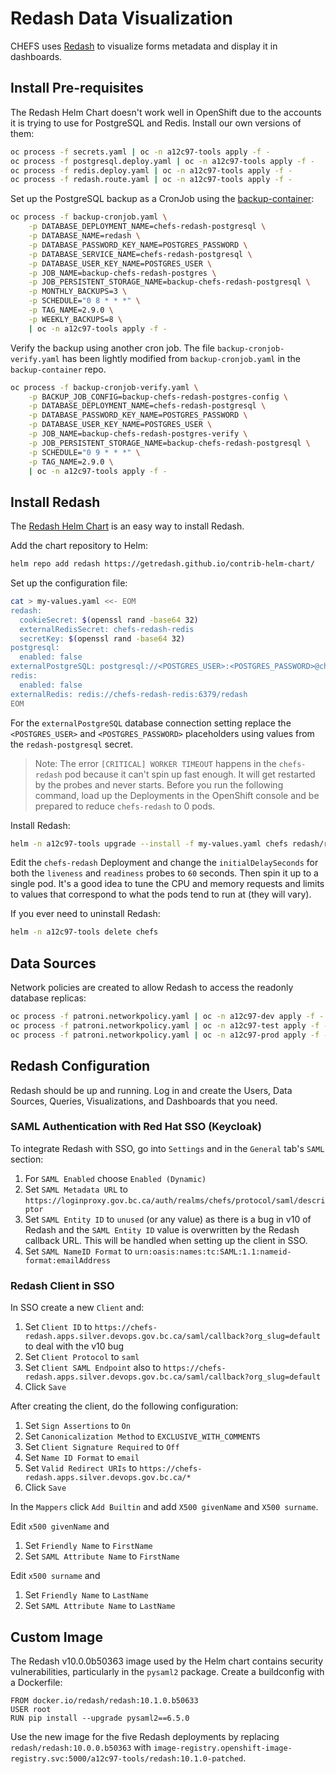 # Redash Data Visualization

CHEFS uses [Redash](https://redash.io) to visualize forms metadata and display it in dashboards.

## Install Pre-requisites

The Redash Helm Chart doesn't work well in OpenShift due to the accounts it is trying to use for PostgreSQL and Redis. Install our own versions of them:

```sh
oc process -f secrets.yaml | oc -n a12c97-tools apply -f -
oc process -f postgresql.deploy.yaml | oc -n a12c97-tools apply -f -
oc process -f redis.deploy.yaml | oc -n a12c97-tools apply -f -
oc process -f redash.route.yaml | oc -n a12c97-tools apply -f -
```

Set up the PostgreSQL backup as a CronJob using the [backup-container](https://github.com/BCDevOps/backup-container):

```sh
oc process -f backup-cronjob.yaml \
    -p DATABASE_DEPLOYMENT_NAME=chefs-redash-postgresql \
    -p DATABASE_NAME=redash \
    -p DATABASE_PASSWORD_KEY_NAME=POSTGRES_PASSWORD \
    -p DATABASE_SERVICE_NAME=chefs-redash-postgresql \
    -p DATABASE_USER_KEY_NAME=POSTGRES_USER \
    -p JOB_NAME=backup-chefs-redash-postgres \
    -p JOB_PERSISTENT_STORAGE_NAME=backup-chefs-redash-postgresql \
    -p MONTHLY_BACKUPS=3 \
    -p SCHEDULE="0 8 * * *" \
    -p TAG_NAME=2.9.0 \
    -p WEEKLY_BACKUPS=8 \
    | oc -n a12c97-tools apply -f -
```

Verify the backup using another cron job. The file `backup-cronjob-verify.yaml` has been lightly modified from `backup-cronjob.yaml` in the `backup-container` repo.

```sh
oc process -f backup-cronjob-verify.yaml \
    -p BACKUP_JOB_CONFIG=backup-chefs-redash-postgres-config \
    -p DATABASE_DEPLOYMENT_NAME=chefs-redash-postgresql \
    -p DATABASE_PASSWORD_KEY_NAME=POSTGRES_PASSWORD \
    -p DATABASE_USER_KEY_NAME=POSTGRES_USER \
    -p JOB_NAME=backup-chefs-redash-postgres-verify \
    -p JOB_PERSISTENT_STORAGE_NAME=backup-chefs-redash-postgresql \
    -p SCHEDULE="0 9 * * *" \
    -p TAG_NAME=2.9.0 \
    | oc -n a12c97-tools apply -f -
```

## Install Redash

The [Redash Helm Chart](https://github.com/getredash/contrib-helm-chart) is an easy way to install Redash.

Add the chart repository to Helm:

```sh
helm repo add redash https://getredash.github.io/contrib-helm-chart/
```

Set up the configuration file:

```sh
cat > my-values.yaml <<- EOM
redash:
  cookieSecret: $(openssl rand -base64 32)
  externalRedisSecret: chefs-redash-redis
  secretKey: $(openssl rand -base64 32)
postgresql:
  enabled: false
externalPostgreSQL: postgresql://<POSTGRES_USER>:<POSTGRES_PASSWORD>@chefs-redash-postgresql:5432/redash
redis:
  enabled: false
externalRedis: redis://chefs-redash-redis:6379/redash
EOM
```

For the `externalPostgreSQL` database connection setting replace the `<POSTGRES_USER>` and `<POSTGRES_PASSWORD>` placeholders using values from the `redash-postgresql` secret.

> Note: The error `[CRITICAL] WORKER TIMEOUT` happens in the `chefs-redash` pod because it can't spin up fast enough. It will get restarted by the probes and never starts. Before you run the following command, load up the Deployments in the OpenShift console and be prepared to reduce `chefs-redash` to 0 pods.

Install Redash:

```sh
helm -n a12c97-tools upgrade --install -f my-values.yaml chefs redash/redash
```

Edit the `chefs-redash` Deployment and change the `initialDelaySeconds` for both the `liveness` and `readiness` probes to `60` seconds. Then spin it up to a single pod. It's a good idea to tune the CPU and memory requests and limits to values that correspond to what the pods tend to run at (they will vary).

If you ever need to uninstall Redash:

```sh
helm -n a12c97-tools delete chefs
```

## Data Sources

Network policies are created to allow Redash to access the readonly database replicas:

```sh
oc process -f patroni.networkpolicy.yaml | oc -n a12c97-dev apply -f -
oc process -f patroni.networkpolicy.yaml | oc -n a12c97-test apply -f -
oc process -f patroni.networkpolicy.yaml | oc -n a12c97-prod apply -f -
```

## Redash Configuration

Redash should be up and running. Log in and create the Users, Data Sources, Queries, Visualizations, and Dashboards that you need.

### SAML Authentication with Red Hat SSO (Keycloak)

To integrate Redash with SSO, go into `Settings` and in the `General` tab's `SAML` section:

1. For `SAML Enabled` choose `Enabled (Dynamic)`
1. Set `SAML Metadata URL` to `https://loginproxy.gov.bc.ca/auth/realms/chefs/protocol/saml/descriptor`
1. Set `SAML Entity ID` to `unused` (or any value) as there is a bug in v10 of Redash and the `SAML Entity ID` value is overwritten by the Redash callback URL. This will be handled when setting up the client in SSO.
1. Set `SAML NameID Format` to `urn:oasis:names:tc:SAML:1.1:nameid-format:emailAddress`

### Redash Client in SSO

In SSO create a new `Client` and:

1. Set `Client ID` to `https://chefs-redash.apps.silver.devops.gov.bc.ca/saml/callback?org_slug=default` to deal with the v10 bug
1. Set `Client Protocol` to `saml`
1. Set `Client SAML Endpoint` also to `https://chefs-redash.apps.silver.devops.gov.bc.ca/saml/callback?org_slug=default`
1. Click `Save`

After creating the client, do the following configuration:

1. Set `Sign Assertions` to `On`
1. Set `Canonicalization Method` to `EXCLUSIVE_WITH_COMMENTS`
1. Set `Client Signature Required` to `Off`
1. Set `Name ID Format` to `email`
1. Set `Valid Redirect URIs` to `https://chefs-redash.apps.silver.devops.gov.bc.ca/*`
1. Click `Save`

In the `Mappers` click `Add Builtin` and add `X500 givenName` and `X500 surname`.

Edit `x500 givenName` and

1. Set `Friendly Name` to `FirstName`
1. Set `SAML Attribute Name` to `FirstName`

Edit `x500 surname` and

1. Set `Friendly Name` to `LastName`
1. Set `SAML Attribute Name` to `LastName`

## Custom Image

The Redash v10.0.0b50363 image used by the Helm chart contains security vulnerabilities, particularly in the `pysaml2` package. Create a buildconfig with a Dockerfile:

```
FROM docker.io/redash/redash:10.1.0.b50633
USER root
RUN pip install --upgrade pysaml2==6.5.0
```

Use the new image for the five Redash deployments by replacing `redash/redash:10.0.0.b50363` with `image-registry.openshift-image-registry.svc:5000/a12c97-tools/redash:10.1.0-patched`.
